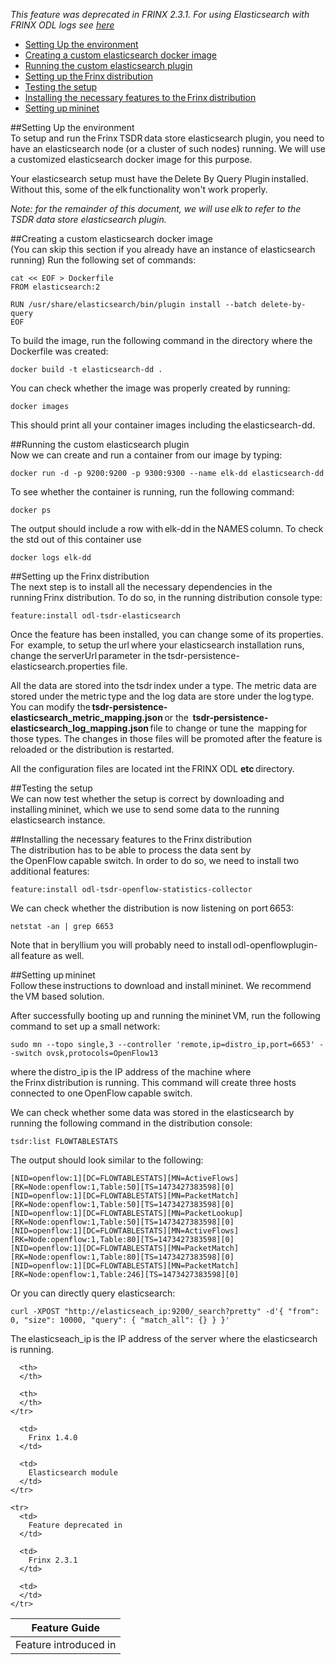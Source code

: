 *This feature was deprecated in FRINX 2.3.1. For using Elasticsearch with FRINX ODL logs see [here][1]*

<!-- TOC START min:1 max:3 link:true update:true -->
  - [Setting Up the environment](#setting-up-the-environment)
  - [Creating a custom elasticsearch docker image](#creating-a-custom-elasticsearch-docker-image)
  - [Running the custom elasticsearch plugin](#running-the-custom-elasticsearch-plugin)
  - [Setting up the Frinx distribution](#setting-up-the-frinx-distribution)
  - [Testing the setup](#testing-the-setup)
  - [Installing the necessary features to the Frinx distribution](#installing-the-necessary-features-to-the-frinx-distribution)
  - [Setting up mininet](#setting-up-mininet)

<!-- TOC END -->

##Setting Up the environment  
To setup and run the Frinx TSDR data store elasticsearch plugin, you need to have an elasticsearch node (or a cluster of such nodes) running. We will use a customized elasticsearch docker image for this purpose.

Your elasticsearch setup must have the Delete By Query Plugin installed. Without this, some of the elk functionality won't work properly.

*Note: for the remainder of this document, we will use elk to refer to the TSDR data store elasticsearch plugin.*

##Creating a custom elasticsearch docker image  
(You can skip this section if you already have an instance of elasticsearch running) Run the following set of commands:

    cat << EOF > Dockerfile
    FROM elasticsearch:2

    RUN /usr/share/elasticsearch/bin/plugin install --batch delete-by-query
    EOF


To build the image, run the following command in the directory where the Dockerfile was created:

    docker build -t elasticsearch-dd .


You can check whether the image was properly created by running:

    docker images


This should print all your container images including the elasticsearch-dd.

##Running the custom elasticsearch plugin  
Now we can create and run a container from our image by typing:

    docker run -d -p 9200:9200 -p 9300:9300 --name elk-dd elasticsearch-dd


To see whether the container is running, run the following command:

    docker ps


The output should include a row with elk-dd in the NAMES column. To check the std out of this container use

    docker logs elk-dd


##Setting up the Frinx distribution  
The next step is to install all the necessary dependencies in the running Frinx distribution. To do so, in the running distribution console type:

    feature:install odl-tsdr-elasticsearch


Once the feature has been installed, you can change some of its properties. For  example, to setup the url where your elasticsearch installation runs,  change the serverUrl parameter in the tsdr-persistence-elasticsearch.properties file.

All the data are stored into the tsdr index under a type. The metric data are  stored under the metric type and the log data are store under the log type. You can modify the **tsdr-persistence-elasticsearch_metric_mapping.json** or the  **tsdr-persistence-elasticsearch_log_mapping.json** file to change or tune the  mapping for those types. The changes in those files will be promoted after the feature is reloaded or the distribution is restarted.

All the configuration files are located int the FRINX ODL **etc** directory.

##Testing the setup  
We can now test whether the setup is correct by downloading and installing mininet, which we use to send some data to the running elasticsearch instance.

##Installing the necessary features to the Frinx distribution  
The distribution has to be able to process the data sent by the OpenFlow capable switch. In order to do so, we need to install two additional features:

    feature:install odl-tsdr-openflow-statistics-collector


We can check whether the distribution is now listening on port 6653:

    netstat -an | grep 6653


Note that in beryllium you will probably need to install odl-openflowplugin-all feature as well.

##Setting up mininet  
Follow these instructions to download and install mininet. We recommend the VM based solution.

After successfully booting up and running the mininet VM, run the following command to set up a small network:

    sudo mn --topo single,3 --controller 'remote,ip=distro_ip,port=6653' --switch ovsk,protocols=OpenFlow13


where the distro_ip is the IP address of the machine where the Frinx distribution is running. This command will create three hosts connected to one OpenFlow capable switch.

We can check whether some data was stored in the elasticsearch by running the following command in the distribution console:

    tsdr:list FLOWTABLESTATS


The output should look similar to the following:

    [NID=openflow:1][DC=FLOWTABLESTATS][MN=ActiveFlows][RK=Node:openflow:1,Table:50][TS=1473427383598][0]
    [NID=openflow:1][DC=FLOWTABLESTATS][MN=PacketMatch][RK=Node:openflow:1,Table:50][TS=1473427383598][0]
    [NID=openflow:1][DC=FLOWTABLESTATS][MN=PacketLookup][RK=Node:openflow:1,Table:50][TS=1473427383598][0]
    [NID=openflow:1][DC=FLOWTABLESTATS][MN=ActiveFlows][RK=Node:openflow:1,Table:80][TS=1473427383598][0]
    [NID=openflow:1][DC=FLOWTABLESTATS][MN=PacketMatch][RK=Node:openflow:1,Table:80][TS=1473427383598][0]
    [NID=openflow:1][DC=FLOWTABLESTATS][MN=PacketMatch][RK=Node:openflow:1,Table:246][TS=1473427383598][0]


Or you can directly query elasticsearch:

    curl -XPOST "http://elasticseach_ip:9200/_search?pretty" -d'{ "from": 0, "size": 10000, "query": { "match_all": {} } }'


The elasticseach_ip is the IP address of the server where the elasticsearch is running.

<table>
  <thead>
    <tr>
      <th>
        Feature Guide
      </th>

      <th>
      </th>

      <th>
      </th>
    </tr>
  </thead>

  <tbody>
    <tr>
      <td>
        Feature introduced in
      </td>

      <td>
        Frinx 1.4.0
      </td>

      <td>
        Elasticsearch module
      </td>
    </tr>

    <tr>
      <td>
        Feature deprecated in
      </td>

      <td>
        Frinx 2.3.1
      </td>

      <td>
      </td>
    </tr>
  </tbody>
</table>

 [1]: ../Operations_Manual/elastic-search.md
